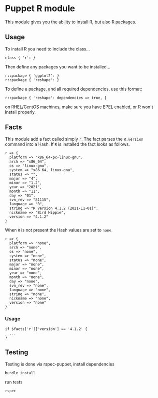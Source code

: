 # Puppet R module

This module gives you the ability to install R, but also R packages.

## Usage

To install R you need to include the class...

```puppet
class { 'r': }
```

Then define any packages you want to be installed...

```puppet
r::package { 'ggplot2': }
r::package { 'reshape': }
```

To define a package, and all required dependencies, use this format:

```puppet
r::package { 'reshape': dependencies => true, }
```

on RHEL/CentOS machines, make sure you have EPEL enabled, or R won't install
properly.

## Facts

This module add a fact called simply `r`. The fact parses the `R.version` command
into a Hash. If `R` is installed the fact looks as follows.

```
r => {
  platform => "x86_64-pc-linux-gnu",
  arch => "x86_64",
  os => "linux-gnu",
  system => "x86_64, linux-gnu",
  status => "",
  major => "4",
  minor => "1.2",
  year => "2021",
  month => "11",
  day => "01",
  svn_rev => "81115",
  language => "R",
  string => "R version 4.1.2 (2021-11-01)",
  nickname => "Bird Hippie",
  version => "4.1.2"
}
```

When `R` is not present the Hash values are set to `none`.

```
r => {
  platform => "none",
  arch => "none",
  os => "none",
  system => "none",
  status => "none",
  major => "none",
  minor => "none",
  year => "none",
  month => "none",
  day => "none",
  svn_rev => "none",
  language => "none",
  string => "none",
  nickname => "none",
  version => "none"
}
```

### Usage

```puppet
if $facts['r']['version'] == '4.1.2' { 
  ...
}
```

## Testing
Testing is done via rspec-puppet, install dependencies
```
bundle install
```
run tests
```
rspec
```
